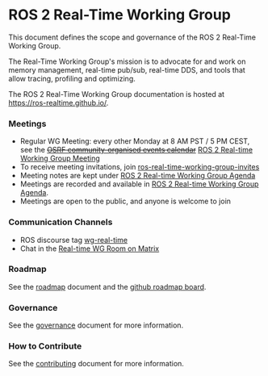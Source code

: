 # ROS 2 Real-Time Working Group

This document defines the scope and governance of the ROS 2 Real-Time Working Group.

The Real-Time Working Group's mission is to advocate for and work on memory management, real-time pub/sub, real-time DDS, and tools that allow tracing, profiling and optimizing.

The ROS 2 Real-Time Working Group documentation is hosted at https://ros-realtime.github.io/.

### Meetings

* Regular WG Meeting: every other Monday at 8 AM PST / 5 PM CEST, see the ~~[OSRF community-organised events calendar](https://calendar.google.com/calendar/u/0/embed?src=c_3fc5c4d6ece9d80d49f136c1dcd54d7f44e1acefdbe87228c92ff268e85e2ea0@group.calendar.google.com&ctz=CET)~~ [ROS 2 Real-time Working Group Meeting](https://calendar.google.com/calendar/event?action=TEMPLATE&tmeid=MWg4OW1mNXBoZTZzZTl0NDJ0N2toNjd1ZXZfMjAyNTEwMDZUMTUwMDAwWiBhbmRyZWkua2hvbG9kbnlpQG0&tmsrc=andrei.kholodnyi%40gmail.com&scp=ALL)
* To receive meeting invitations, join [ros-real-time-working-group-invites](https://groups.google.com/forum/#!forum/ros-real-time-working-group-invites)
* Meeting notes are kept under [ROS 2 Real-time Working Group Agenda](https://docs.google.com/document/d/1zBKwDUDeWvJNyCvjzYriaZQoZO2VYGWe1uxw5Xxn5cY/edit?ts=5ec9aabe#heading=h.rwvriogv081)
* Meetings are recorded and available in [ROS 2 Real-time Working Group Agenda](https://docs.google.com/document/d/1zBKwDUDeWvJNyCvjzYriaZQoZO2VYGWe1uxw5Xxn5cY/edit?ts=5ec9aabe#heading=h.rwvriogv081).
* Meetings are open to the public, and anyone is welcome to join

### Communication Channels

- ROS discourse tag [wg-real-time](https://discourse.ros.org/tag/wg-real-time)
- Chat in the [Real-time WG Room on Matrix](https://matrix.to/#/#ros-realtime:matrix.org?via=matrix.org)

### Roadmap

See the [roadmap](https://ros-realtime.github.io/Roadmap/Roadmap.html) document and the [github roadmap board](https://github.com/orgs/ros-realtime/projects/5).

### Governance

See the [governance](governance.md) document for more information.

### How to Contribute

See the [contributing](https://ros-realtime.github.io/Contributing/how_to_contribute.html) document for more information.

